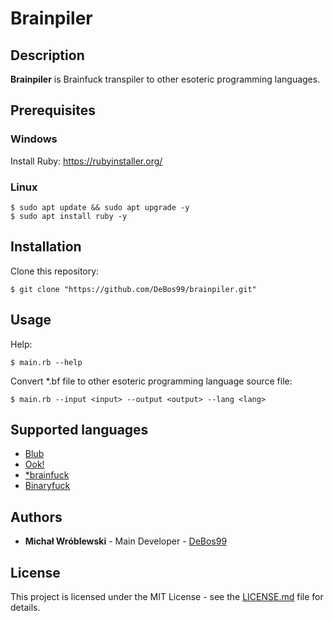 # Brainpiler

## Description

**Brainpiler** is Brainfuck transpiler to other esoteric programming languages.

## Prerequisites

### Windows

Install Ruby: https://rubyinstaller.org/

### Linux

```
$ sudo apt update && sudo apt upgrade -y
$ sudo apt install ruby -y
```

## Installation

Clone this repository:

`$ git clone "https://github.com/DeBos99/brainpiler.git"`

## Usage

Help:

`$ main.rb --help`

Convert \*.bf file to other esoteric programming language source file:

`$ main.rb --input <input> --output <output> --lang <lang>`

## Supported languages

* [Blub](https://esolangs.org/wiki/Blub)
* [Ook!](https://esolangs.org/wiki/ook!)
* [\*brainfuck](https://esolangs.org/wiki/*brainfuck)
* [Binaryfuck](https://esolangs.org/wiki/Binaryfuck)

## Authors

* **Michał Wróblewski** - Main Developer - [DeBos99](https://github.com/DeBos99)

## License

This project is licensed under the MIT License - see the [LICENSE.md](LICENSE.md) file for details.
